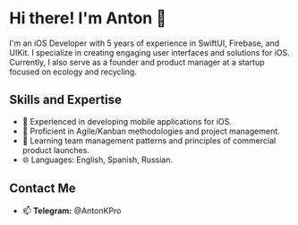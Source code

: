 # Hi there! I'm Anton 👋

I'm an iOS Developer with 5 years of experience in SwiftUI, Firebase, and UIKit. I specialize in creating engaging user interfaces and solutions for iOS. Currently, I also serve as a founder and product manager at a startup focused on ecology and recycling.

## Skills and Expertise
- 📱 Experienced in developing mobile applications for iOS.
- 🚀 Proficient in Agile/Kanban methodologies and project management.
- 🌱 Learning team management patterns and principles of commercial product launches.
- 🌐 Languages: English, Spanish, Russian.

## Contact Me
- 📫 **Telegram:** @AntonKPro

